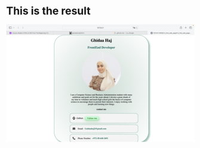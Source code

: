 <h1>This is the result</h1>

![the result](https://github.com/ghaidaahaj4/html/blob/main/1.4_first_web_page/Screenshot%202024-08-15%20at%2013.52.30.png?raw=true "the result")